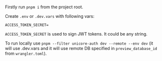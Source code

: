 Firstly run `pnpm i` from the project root.

Create `.env` or `.dev.vars` with following vars:
```
ACCESS_TOKEN_SECRET=
```

`ACCESS_TOKEN_SECRET` is used to sign JWT tokens. It could be any string.

To run locally use `pnpm --filter unicore-auth dev --remote --env dev` (it will use .dev.vars and it will use remote DB specified in `preview_database_id` from `wrangler.toml`).
